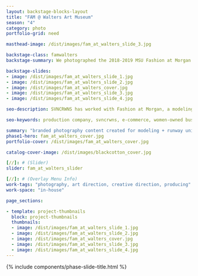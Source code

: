 ```yaml
---
layout: backstage-blocks-layout
title: "FAM @ Walters Art Museum"
season: "4"
category: photo
portfolio-grid: need

masthead-image: /dist/images/fam_at_walters_slide_3.jpg

backstage-class: famwalters
backstage-summary: We photographed the 2018-2019 MSU Fashion at Morgan Executive Board

backstage-slides:
- image: /dist/images/fam_at_walters_slide_1.jpg
- image: /dist/images/fam_at_walters_slide_2.jpg
- image: /dist/images/fam_at_walters_cover.jpg
- image: /dist/images/fam_at_walters_slide_3.jpg
- image: /dist/images/fam_at_walters_slide_4.jpg

seo-description: SVNCRWNS has worked with Fashion at Morgan, a modeling organization at Morgan State University, for several years as an advisor for their fall and spring fashion shows.

seo-keywords: production company, svncrwns, e-commerce, women-owned businesses, creative team, consulting, business operations, launch my brand, manage my brand, photography, videography, special projects

summary: "branded photography content created for modeling + runway university organization"
phase1-hero: fam_at_walters_cover.jpg
portfolio-cover: /dist/images/fam_at_walters_cover.jpg

catalog-cover-image: /dist/images/blackcotton_cover.jpg

[//]: # (Slider)
slider: fam_at_walters_slider

[//]: # (Overlay Menu Info)
work-tags: "photography, art direction, creative direction, producing"
work-space: "in-house"

page_sections:

- template: project-thumbnails
  block: project-thumbnails
  thumbnails:
  - image: /dist/images/fam_at_walters_slide_1.jpg
  - image: /dist/images/fam_at_walters_slide_2.jpg
  - image: /dist/images/fam_at_walters_cover.jpg
  - image: /dist/images/fam_at_walters_slide_3.jpg
  - image: /dist/images/fam_at_walters_slide_4.jpg
---
```


{% include components/phase-slide-title.html %}
